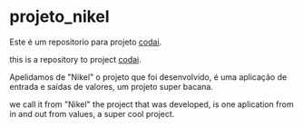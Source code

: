 # projeto_nikel

Este é um repositorio para projeto [codai](https://codai.growdev.com.br/).

this is a repository to project [codai](https://codai.growdev.com.br/).

Apelidamos de "Nikel" o projeto que foi desenvolvido, é uma aplicação de entrada e saídas de valores, um projeto super bacana.

we call it from "Nikel" the project that was developed, is one aplication from in and out from values, a super cool project.